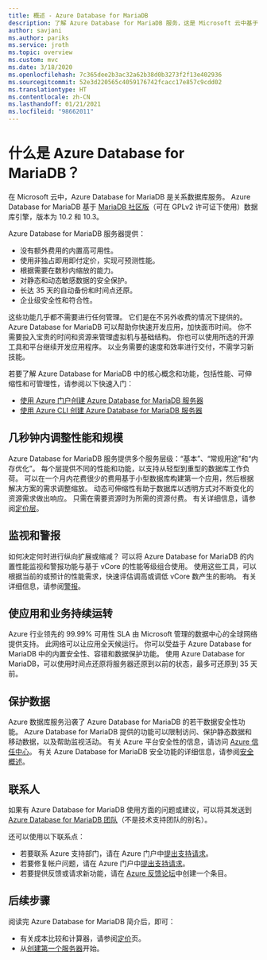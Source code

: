 ```yaml
---
title: 概述 - Azure Database for MariaDB
description: 了解 Azure Database for MariaDB 服务，这是 Microsoft 云中基于 MySQL 社区版的关系数据库服务。
author: savjani
ms.author: pariks
ms.service: jroth
ms.topic: overview
ms.custom: mvc
ms.date: 3/18/2020
ms.openlocfilehash: 7c365dee2b3ac32a62b38d0b3273f2f13e402936
ms.sourcegitcommit: 52e3d220565c4059176742fcacc17e857c9cdd02
ms.translationtype: HT
ms.contentlocale: zh-CN
ms.lasthandoff: 01/21/2021
ms.locfileid: "98662011"
---
```

# <a name="what-is-azure-database-for-mariadb"></a>什么是 Azure Database for MariaDB？

在 Microsoft 云中，Azure Database for MariaDB 是关系数据库服务。 Azure Database for MariaDB 基于 [MariaDB 社区版](https://mariadb.org/download/)（可在 GPLv2 许可证下使用）数据库引擎，版本为 10.2 和 10.3。

Azure Database for MariaDB 服务器提供：

- 没有额外费用的内置高可用性。
- 使用非独占即用即付定价，实现可预测性能。
- 根据需要在数秒内缩放的能力。
- 对静态和动态敏感数据的安全保护。
- 长达 35 天的自动备份和时间点还原。
- 企业级安全性和符合性。

这些功能几乎都不需要进行任何管理。 它们是在不另外收费的情况下提供的。 Azure Database for MariaDB 可以帮助你快速开发应用，加快面市时间。 你不需要投入宝贵的时间和资源来管理虚拟机与基础结构。 你也可以使用所选的开源工具和平台继续开发应用程序。 以业务需要的速度和效率进行交付，不需学习新技能。

若要了解 Azure Database for MariaDB 中的核心概念和功能，包括性能、可伸缩性和可管理性，请参阅以下快速入门：

- [使用 Azure 门户创建 Azure Database for MariaDB 服务器](quickstart-create-mariadb-server-database-using-azure-portal.md)
- [使用 Azure CLI 创建 Azure Database for MariaDB 服务器](quickstart-create-mariadb-server-database-using-azure-cli.md)

<!--
For a set of Azure CLI samples, see:
- [Azure CLI samples for Azure Database for MariaDB](sample-scripts-azure-cli.md) 
-->

## <a name="adjust-performance-and-scale-within-seconds"></a>几秒钟内调整性能和规模

Azure Database for MariaDB 服务提供多个服务层级：“基本”、“常规用途”和“内存优化”。 每个层提供不同的性能和功能，以支持从轻型到重型的数据库工作负荷。 可以在一个月内花费很少的费用基于小型数据库构建第一个应用，然后根据解决方案的需求调整缩放。 动态可伸缩性有助于数据库以透明方式对不断变化的资源需求做出响应。 只需在需要资源时为所需的资源付费。 有关详细信息，请参阅[定价层](concepts-pricing-tiers.md)。

## <a name="monitoring-and-alerting"></a>监视和警报

如何决定何时进行纵向扩展或缩减？ 可以将 Azure Database for MariaDB 的内置性能监视和警报功能与基于 vCore 的性能等级组合使用。 使用这些工具，可以根据当前的或预计的性能需求，快速评估调高或调低 vCore 数产生的影响。 有关详细信息，请参阅[警报](howto-alert-metric.md)。

## <a name="keep-your-app-and-business-running"></a>使应用和业务持续运转

Azure 行业领先的 99.99% 可用性 SLA 由 Microsoft 管理的数据中心的全球网络提供支持。 此网络可以让应用全天候运行。 你可以受益于 Azure Database for MariaDB 中的内置安全性、容错和数据保护功能。 使用 Azure Database for MariaDB，可以使用时间点还原将服务器还原到以前的状态，最多可还原到 35 天前。

## <a name="secure-your-data"></a>保护数据

Azure 数据库服务沿袭了 Azure Database for MariaDB 的若干数据安全性功能。 Azure Database for MariaDB 提供的功能可以限制访问、保护静态数据和移动数据，以及帮助监视活动。 有关 Azure 平台安全性的信息，请访问 [Azure 信任中心](https://www.microsoft.com/trustcenter/security)。 有关 Azure Database for MariaDB 安全功能的详细信息，请参阅[安全概述](concepts-security.md)。

## <a name="contacts"></a>联系人

如果有 Azure Database for MariaDB 使用方面的问题或建议，可以将其发送到 [Azure Database for MariaDB 团队](mailto:AskAzureDBforMariaDB@service.microsoft.com)（不是技术支持团队的别名）。

还可以使用以下联系点：
- 若要联系 Azure 支持部门，请在 Azure 门户中[提出支持请求](https://portal.azure.com/?#blade/Microsoft_Azure_Support/HelpAndSupportBlade)。
- 若要修复帐户问题，请在 Azure 门户中[提出支持请求](https://portal.azure.com/#blade/Microsoft_Azure_Support/HelpAndSupportBlade/newsupportrequest)。
- 若要提供反馈或请求新功能，请在 [Azure 反馈论坛](https://feedback.azure.com/forums/915439-azure-database-for-mariadb)中创建一个条目。

## <a name="next-steps"></a>后续步骤

阅读完 Azure Database for MariaDB 简介后，即可：
- 有关成本比较和计算器，请参阅[定价](https://azure.microsoft.com/pricing/details/mariadb/)页。 
- 从[创建第一个服务器](quickstart-create-mariadb-server-database-using-azure-portal.md)开始。

<!--- - Build your first app using your preferred language: [Python](./connect-python.md) | [Node.JS](./connect-nodejs.md) | [Java](./connect-java.md) | [Ruby](./connect-ruby.md) | [PHP](./connect-php.md) | [.NET (C#)](./connect-csharp.md) | [Go](./connect-go.md) --->
